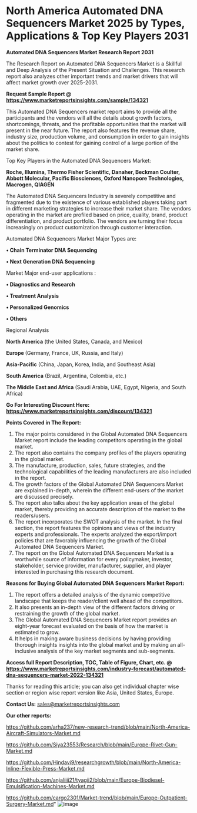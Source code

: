 # North America Automated DNA Sequencers Market 2025 by Types, Applications & Top Key Players 2031

<strong>Automated DNA Sequencers Market Research Report 2031</strong>

The Research Report on Automated DNA Sequencers Market is a Skillful and Deep Analysis of the Present Situation and Challenges. This research report also analyzes other important trends and market drivers that will affect market growth over 2025-2031.

<strong>Request Sample Report @ <a href=https://www.marketreportsinsights.com/sample/134321>https://www.marketreportsinsights.com/sample/134321</a></strong>

This Automated DNA Sequencers market report aims to provide all the participants and the vendors will all the details about growth factors, shortcomings, threats, and the profitable opportunities that the market will present in the near future. The report also features the revenue share, industry size, production volume, and consumption in order to gain insights about the politics to contest for gaining control of a large portion of the market share.

Top Key Players in the Automated DNA Sequencers Market:

<strong>Roche, Illumina, Thermo Fisher Scientific, Danaher, Beckman Coulter, Abbott Molecular, Pacific Biosciences, Oxford Nanopore Technologies, Macrogen, QIAGEN</strong>

The Automated DNA Sequencers Industry is severely competitive and fragmented due to the existence of various established players taking part in different marketing strategies to increase their market share. The vendors operating in the market are profiled based on price, quality, brand, product differentiation, and product portfolio. The vendors are turning their focus increasingly on product customization through customer interaction.

Automated DNA Sequencers Market Major Types are:

<strong>• Chain Terminator DNA Sequencing

• Next Generation DNA Sequencing</strong>

Market Major end-user applications :

<strong>• Diagnostics and Research

• Treatment Analysis

• Personalized Genomics

• Others</strong>

Regional Analysis

</u><strong><b>North America</b></strong> (the United States, Canada, and Mexico)

<strong><b>Europe </b></strong>(Germany, France, UK, Russia, and Italy)

<strong><b>Asia-Pacific</b></strong> (China, Japan, Korea, India, and Southeast Asia)

<strong><b>South America</b></strong> (Brazil, Argentina, Colombia, etc.)

<strong><b>The Middle East and Africa</b></strong> (Saudi Arabia, UAE, Egypt, Nigeria, and South Africa)

<strong>Go For Interesting Discount Here: <a href=https://www.marketreportsinsights.com/discount/134321>https://www.marketreportsinsights.com/discount/134321</a></strong>

<strong>Points Covered in The Report:</strong>
<ol>
  <li>The major points considered in the Global Automated DNA Sequencers Market report include the leading competitors operating in the global market.</li>
  <li>The report also contains the company profiles of the players operating in the global market.</li>
  <li>The manufacture, production, sales, future strategies, and the technological capabilities of the leading manufacturers are also included in the report.</li>
  <li>The growth factors of the Global Automated DNA Sequencers Market are explained in-depth, wherein the different end-users of the market are discussed precisely.</li>
  <li>The report also talks about the key application areas of the global market, thereby providing an accurate description of the market to the readers/users.</li>
  <li>The report incorporates the SWOT analysis of the market. In the final section, the report features the opinions and views of the industry experts and professionals. The experts analyzed the export/import policies that are favorably influencing the growth of the Global Automated DNA Sequencers Market.</li>
  <li>The report on the Global Automated DNA Sequencers Market is a worthwhile source of information for every policymaker, investor, stakeholder, service provider, manufacturer, supplier, and player interested in purchasing this research document.</li>
</ol>
<strong>Reasons for Buying Global Automated DNA Sequencers Market Report:</strong>

<ol>
  <li>The report offers a detailed analysis of the dynamic competitive landscape that keeps the reader/client well ahead of the competitors.</li>
  <li>It also presents an in-depth view of the different factors driving or restraining the growth of the global market.</li>
  <li>The Global Automated DNA Sequencers Market report provides an eight-year forecast evaluated on the basis of how the market is estimated to grow.</li>
  <li>It helps in making aware business decisions by having providing thorough insights insights into the global market and by making an all-inclusive analysis of the key market segments and sub-segments.</li>
</ol>
<strong>Access full Report Description, TOC, Table of Figure, Chart, etc. @ <a href=https://www.marketreportsinsights.com/industry-forecast/automated-dna-sequencers-market-2022-134321>https://www.marketreportsinsights.com/industry-forecast/automated-dna-sequencers-market-2022-134321</a></strong>


Thanks for reading this article; you can also get individual chapter wise section or region wise report version like Asia, United States, Europe.

<strong>Contact Us:</strong>
sales@marketreportsinsights.com

<strong>Our other reports:</strong>

<a href=https://github.com/arha237/new-research-trend/blob/main/North-America-Aircraft-Simulators-Market.md>https://github.com/arha237/new-research-trend/blob/main/North-America-Aircraft-Simulators-Market.md</a>

<a href=https://github.com/Siya23553/Research/blob/main/Europe-Rivet-Gun-Market.md>https://github.com/Siya23553/Research/blob/main/Europe-Rivet-Gun-Market.md</a>

<a href=https://github.com/Hindavi9/researchgrowth/blob/main/North-America-Inline-Flexible-Press-Market.md>https://github.com/Hindavi9/researchgrowth/blob/main/North-America-Inline-Flexible-Press-Market.md</a>

<a href=https://github.com/anjaliiii21/tyagii2/blob/main/Europe-Biodiesel-Emulsification-Machines-Market.md>https://github.com/anjaliiii21/tyagii2/blob/main/Europe-Biodiesel-Emulsification-Machines-Market.md</a>

<a href=https://github.com/cargo2301/Market-trend/blob/main/Europe-Outpatient-Surgery-Market.md>https://github.com/cargo2301/Market-trend/blob/main/Europe-Outpatient-Surgery-Market.md</a>"
![image](https://github.com/user-attachments/assets/7ff13c1d-f4a2-4aa8-950f-b8021dce5aa3)
